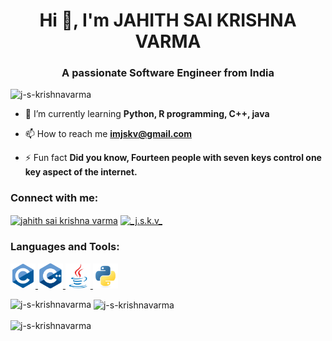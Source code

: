 <h1 align="center">Hi 👋, I'm JAHITH SAI KRISHNA VARMA</h1>
<h3 align="center">A passionate Software Engineer from India</h3>

<p align="left"> <img src="https://komarev.com/ghpvc/?username=j-s-krishnavarma&label=Profile%20views&color=0e75b6&style=flat" alt="j-s-krishnavarma" /> </p>

- 🌱 I’m currently learning **Python, R programming, C++, java**

- 📫 How to reach me **imjskv@gmail.com**

- ⚡ Fun fact **Did you know, Fourteen people with seven keys control one key aspect of the internet.**

<h3 align="left">Connect with me:</h3>
<p align="left">
<a href="https://fb.com/jahith sai krishna varma" target="blank"><img align="center" src="https://raw.githubusercontent.com/rahuldkjain/github-profile-readme-generator/master/src/images/icons/Social/facebook.svg" alt="jahith sai krishna varma" height="30" width="40" /></a>
<a href="https://instagram.com/_j.s.k.v_" target="blank"><img align="center" src="https://raw.githubusercontent.com/rahuldkjain/github-profile-readme-generator/master/src/images/icons/Social/instagram.svg" alt="_j.s.k.v_" height="30" width="40" /></a>
</p>

<h3 align="left">Languages and Tools:</h3>
<p align="left"> <a href="https://www.cprogramming.com/" target="_blank" rel="noreferrer"> <img src="https://raw.githubusercontent.com/devicons/devicon/master/icons/c/c-original.svg" alt="c" width="40" height="40"/> </a> <a href="https://www.w3schools.com/cpp/" target="_blank" rel="noreferrer"> <img src="https://raw.githubusercontent.com/devicons/devicon/master/icons/cplusplus/cplusplus-original.svg" alt="cplusplus" width="40" height="40"/> </a> <a href="https://www.java.com" target="_blank" rel="noreferrer"> <img src="https://raw.githubusercontent.com/devicons/devicon/master/icons/java/java-original.svg" alt="java" width="40" height="40"/> </a> <a href="https://www.python.org" target="_blank" rel="noreferrer"> <img src="https://raw.githubusercontent.com/devicons/devicon/master/icons/python/python-original.svg" alt="python" width="40" height="40"/> </a> </p>

<p><img align="left" src="https://github-readme-stats.vercel.app/api/top-langs?username=j-s-krishnavarma&show_icons=true&locale=en&layout=compact" alt="j-s-krishnavarma" /></p>

<p>&nbsp;<img align="center" src="https://github-readme-stats.vercel.app/api?username=j-s-krishnavarma&show_icons=true&locale=en" alt="j-s-krishnavarma" /></p>

<p><img align="center" src="https://github-readme-streak-stats.herokuapp.com/?user=j-s-krishnavarma&" alt="j-s-krishnavarma" /></p>
